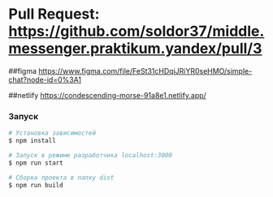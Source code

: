 # Pull Request: https://github.com/soldor37/middle.messenger.praktikum.yandex/pull/3

##figma https://www.figma.com/file/FeSt31cHDqiJRiYR0seHMO/simple-chat?node-id=0%3A1

##netlify https://condescending-morse-91a8e1.netlify.app/

### Запуск

```bash
# Установка зависимостей
$ npm install

# Запуск в режиме разработчика localhost:3000
$ npm run start

# Сборка проекта в папку dist
$ npm run build
```
